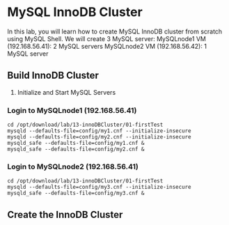 # MySQL InnoDB Cluster
In this lab, you will learn how to create MySQL InnoDB cluster from scratch using MySQL Shell. 
We will create 3 MySQL server:
MySQLnode1 VM (192.168.56.41): 2 MySQL servers
MySQLnode2 VM (192.168.56.42): 1 MySQL server
## Build InnoDB Cluster
1. Initialize and Start MySQL Servers

### Login to MySQLnode1 (192.168.56.41)
```
cd /opt/download/lab/13-innoDBCluster/01-firstTest
mysqld --defaults-file=config/my1.cnf --initialize-insecure
mysqld --defaults-file=config/my2.cnf --initialize-insecure
mysqld_safe --defaults-file=config/my1.cnf &
mysqld_safe --defaults-file=config/my2.cnf &
```

### Login to MySQLnode2 (192.168.56.41)
```
cd /opt/download/lab/13-innoDBCluster/01-firstTest
mysqld --defaults-file=config/my3.cnf --initialize-insecure
mysqld_safe --defaults-file=config/my3.cnf &
```

## Create the InnoDB Cluster

